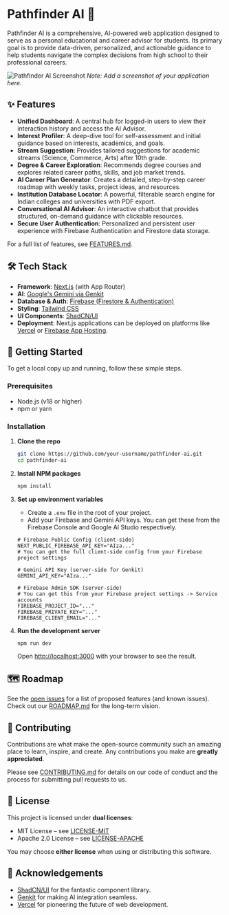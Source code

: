 # Pathfinder AI 🚀

Pathfinder AI is a comprehensive, AI-powered web application designed to serve as a personal educational and career advisor for students. Its primary goal is to provide data-driven, personalized, and actionable guidance to help students navigate the complex decisions from high school to their professional careers.

![Pathfinder AI Screenshot](https://i.imgur.com/your-screenshot.png) 
*Note: Add a screenshot of your application here.*

## ✨ Features

- **Unified Dashboard**: A central hub for logged-in users to view their interaction history and access the AI Advisor.
- **Interest Profiler**: A deep-dive tool for self-assessment and initial guidance based on interests, academics, and goals.
- **Stream Suggestion**: Provides tailored suggestions for academic streams (Science, Commerce, Arts) after 10th grade.
- **Degree & Career Exploration**: Recommends degree courses and explores related career paths, skills, and job market trends.
- **AI Career Plan Generator**: Creates a detailed, step-by-step career roadmap with weekly tasks, project ideas, and resources.
- **Institution Database Locator**: A powerful, filterable search engine for Indian colleges and universities with PDF export.
- **Conversational AI Advisor**: An interactive chatbot that provides structured, on-demand guidance with clickable resources.
- **Secure User Authentication**: Personalized and persistent user experience with Firebase Authentication and Firestore data storage.

For a full list of features, see [FEATURES.md](./FEATURES.md).

## 🛠️ Tech Stack

- **Framework**: [Next.js](https://nextjs.org/) (with App Router)
- **AI**: [Google's Gemini via Genkit](https://firebase.google.com/docs/genkit)
- **Database & Auth**: [Firebase (Firestore & Authentication)](https://firebase.google.com/)
- **Styling**: [Tailwind CSS](https://tailwindcss.com/)
- **UI Components**: [ShadCN/UI](https://ui.shadcn.com/)
- **Deployment**: Next.js applications can be deployed on platforms like [Vercel](https://vercel.com/) or [Firebase App Hosting](https://firebase.google.com/docs/app-hosting).

## 🚀 Getting Started

To get a local copy up and running, follow these simple steps.

### Prerequisites

- Node.js (v18 or higher)
- npm or yarn

### Installation

1.  **Clone the repo**
    ```sh
    git clone https://github.com/your-username/pathfinder-ai.git
    cd pathfinder-ai
    ```
2.  **Install NPM packages**
    ```sh
    npm install
    ```
3.  **Set up environment variables**
    - Create a `.env` file in the root of your project.
    - Add your Firebase and Gemini API keys. You can get these from the Firebase Console and Google AI Studio respectively.
    ```env
    # Firebase Public Config (client-side)
    NEXT_PUBLIC_FIREBASE_API_KEY="AIza..."
    # You can get the full client-side config from your Firebase project settings
    
    # Gemini API Key (server-side for Genkit)
    GEMINI_API_KEY="AIza..." 
    
    # Firebase Admin SDK (server-side)
    # You can get this from your Firebase project settings -> Service accounts
    FIREBASE_PROJECT_ID="..."
    FIREBASE_PRIVATE_KEY="..."
    FIREBASE_CLIENT_EMAIL="..."
    ```
    
4.  **Run the development server**
    ```sh
    npm run dev
    ```
    Open [http://localhost:3000](http://localhost:3000) with your browser to see the result.

## 🗺️ Roadmap

See the [open issues](https://github.com/your-username/pathfinder-ai/issues) for a list of proposed features (and known issues). Check out our [ROADMAP.md](./ROADMAP.md) for the long-term vision.

## 🤝 Contributing

Contributions are what make the open-source community such an amazing place to learn, inspire, and create. Any contributions you make are **greatly appreciated**.

Please see [CONTRIBUTING.md](./CONTRIBUTING.md) for details on our code of conduct and the process for submitting pull requests to us.

## 📜 License

This project is licensed under **dual licenses**:  
- MIT License – see [LICENSE-MIT](LICENSE-MIT)  
- Apache 2.0 License – see [LICENSE-APACHE](LICENSE-APACHE)

You may choose **either license** when using or distributing this software.

## 🙏 Acknowledgements

- [ShadCN/UI](https://ui.shadcn.com/) for the fantastic component library.
- [Genkit](https://firebase.google.com/docs/genkit) for making AI integration seamless.
- [Vercel](https://vercel.com/) for pioneering the future of web development.

    
